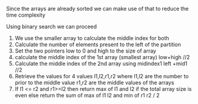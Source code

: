 Since the arrays are already sorted we can make use of that to reduce the time complexity

Using binary search we can proceed

1. We use the smaller array to calculate the middle index for both 
2. Calculate the number of elements present to the left of the partition
3. Set the two pointers low to 0 and high to the size of array
4. calculate the middle index of the 1st array (smallest array) low+high //2
5. Calculate the middle index of the 2nd array using midindex1 left +mid1 //2
6. Retrieve the values for 4 values l1,l2,r1,r2 where l1,l2 are the number to prior to the middle value r1,r2 are the middle values of the arrays
7. If l1 <= r2 and r1>=l2 then return max of l1 and l2 if the total array size is even else return the sum of max of l1 l2 and min of r1 r2 / 2
